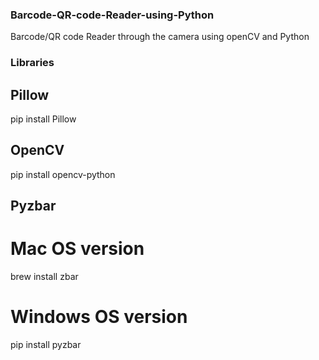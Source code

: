### Barcode-QR-code-Reader-using-Python
Barcode/QR code Reader  through the camera using openCV and Python
### Libraries 
## Pillow 
pip install Pillow
## OpenCV
pip install opencv-python
## Pyzbar
# Mac OS version
brew install zbar
# Windows OS version
pip install pyzbar
